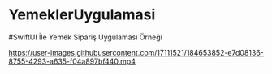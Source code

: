 # YemeklerUygulamasi

#SwiftUI İle Yemek Sipariş Uygulaması Örneği



https://user-images.githubusercontent.com/17111521/184653852-e7d08136-8755-4293-a635-f04a897bf440.mp4

